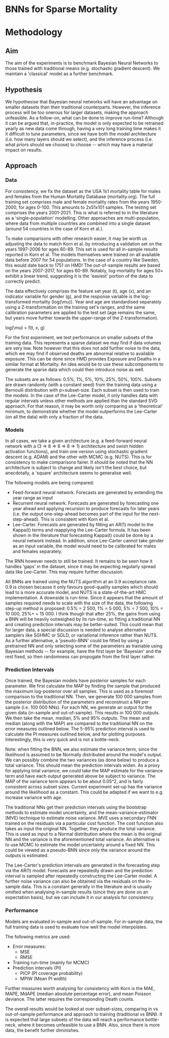 # BNNs for Sparse Mortality
# Methodology
## Aim
The aim of the experiments is to benchmark Bayesian Neural Networks to those trained with traditional means (e.g. stochastic gradient descent). We maintain a 'classical' model as a further benchmark. 

## Hypothesis
We hypothesise that Bayesian neural networks will have an advantage on smaller datasets than their traditional counterparts. However, the inference process will be too onerous for larger datasets, making the approach unfeasible. As a follow-on, what can be done to improve run-time? Although it can be argued that, in-practice, the model is only expected to be retrained yearly as new data come through, having a very long training time makes it it difficult to tune parameters, since we have both the model architecture (i.e. how many layers should we select), and the inference process (i.e. what priors should we choose) to choose -- which may have a material impact on results.

## Approach
### Data
For consistency, we fix the dataset as the USA 1x1 mortality table for males and females from the Human Mortality Database (mortality.org). The full training set comprises male and female mortality rates from the years 1950-2000, for ages 0-100. This amounts to 2x51x101 samples. The testing set comprises the years 2001-2021. This is what is referred to in the literature as a 'single-population' modelling. Other approaches are multi-population, where data from multiple countries are combined into a single dataset (around 54 countries in the case of Korn et al.).

To make comparisons with other research easier, it may be worth us adjusting the data to match Korn et al. by introducing a validation set on the years 1997-2006 for ages 60-89. This set is used for all in-sample results reported in Korn et al. The models themselves were trained on all available data before 2007 for 54 populations. In the case of a country like Sweden, this would date back to 1751 on HMD! The out-of-sample results are based on the years 2007-2017, for ages 60-89. Notably, log-mortality for ages 50+ exhibit a linear trend, suggesting it is the 'easiest' portion of the data to correctly predict.

The data effectively comprises the feature set year (t), age (x), and an indicator variable for gender (g), and the response variable is the log-transformed mortality (log(\mu)). Year and age are standardised separately using a Z-transformation on the training set's ranges, and the same calibration parameters are applied to the test set (age remains the same, but years move further towards the upper-range of the Z-transformation). 

log(\mu) = f(t, x, g)

For the first experiment, we test performance on smaller subsets of the training data. This represents a sparse dataset we may find if data volumes are very low. Note however that this does not add further noise to the data, which we may find if observed deaths are abnormal relative to available exposure. This can be done since HMD provides Exposure and Deaths in a similar format at Mortality. An idea would be to use these subcomponents to generate the sparse data which could then introduce noise as well.

The subsets are as follows: 0.5%, 1%, 5%, 10%, 25%, 50%, 100%. Subsets are drawn randomly (with a constant seed) from the training data using a Bernoulli distribution with p=subset-size. Each subset is then used to train the models. In the case of the Lee-Carter model, it only handles data with regular intervals unless other methods are applied than the standard SVD approach. For that reason, it may be worth only comparing as a 'theoretical' minimum, to demonstrate whether the model outperforms the Lee-Carter (on all the data) with only a fraction of the data.

### Models
In all cases, we take a given architecture (e.g. a feed-forward neural network with a (3 => 8 => 8 => 8 => 1) architecture and swish hidden activation functions), and train one version using stochastic gradient descent (e.g. ADAM) and the other with MCMC (e.g. NUTS). This is for consistency to make comparisons fairer. It should be noted that the NN architecture is subject to change and likely isn't the best choice, but anecdotally, a 'square' architecture seems to generalise well.

The following models are being compared:
- Feed-forward neural network. Forecasts are generated by extending the year range as input
- Recurrent neural network. Forecasts are generated by forecasting one year ahead and applying recursion to produce forecasts for later years (i.e. the output one-step-ahead becomes part of the input for the next-step-ahead). This is consistent with Korn et al.
- Lee-Carter. Forecasts are generated by fitting an AR(1) model to the Kappa(t) terms and reapplying the Lee-Carter formula. It has been shown in the literature that forecasting Kappa(t) could be done by a neural network instead. In addition, since Lee-Carter cannot take gender as an input variable, the model would need to be calibrated for males and females separately.

The RNN however needs to still be trained. It remains to be seen how it handles 'gaps' in the dataset, since it may be expecting regularly spread data like Lee-Carter. This may require further discussion.

All BNNs are trained using the NUTS algorithm at an 0.9 acceptance rate. 0.9 is chosen because it only favours good-quality samples which should lead to a more accurate model, and NUTS is a state-of-the-art HMC implementation. A downside is run-time. Since it appears that the amount of samples required needs to scale with the size of the data, the following step-up method is proposed: 0.5% = 2 500, 1% = 5 000, 5% = 7 500, 10% = 10 000, 25%+ = 15 000. I think though that after 25%, the gains from using a BNN will be heavily outweighed by its run-time, so fitting a traditional NN and creating prediction intervals may be better-suited. This could mean that for larger data, a special discussion is needed to analyse alternative samplers like SGHMC or SGLD, or variational inference rather than NUTS. As a further alternative, a 'pseudo-BNN' could be fitted by using a pretrained NN and only selecting some of the parameters as trainable using Bayesian methods -- for example, have the first layer be 'Bayesian' and the rest fixed, so then randomness can propogate from the first layer rather.

### Prediction Intervals
Once trained, the Bayesian models have posterior samples for each parameter. We first calculate the MAP by finding the sample that produced the maximum log-posterior over all samples. This is used as a foremost comparison to the traditional NN. Then, we generate 100 000 samples from the posterior distribution of the parameters and reconstruct a NN per sample (i.e. 100 000 NNs). For each NN, we generate an output for the given data (in-sample and out-of-sample). This results in 100 000 outputs. We then take the mean, median, 5% and 95% outputs. The mean and median (along with the MAP) are compared to the traditional NN on the error measures outlined below. The 5-95% prediction interval is used to calculate the PI measures outlined below, and for plotting purposes. Interestingly, this is very quick and is not a bottle-neck.

Note: when fitting the BNN, we also estimate the variance term, since the likelihood is assumed to be Normally distributed around the model's output. We can possibly combine the two variances (as done below) to produce a total variance. This should mean the prediction intervals widen. As a proxy for applying total variance, we could take the MAP estimate for the variance term and have each output generated above be subject to variance. The MAP of the variance term appears to be about 0.05^2, and is fairly consistent across subset sizes. Current experiment set-up has the variance around the likelihood as a constant. This could be adapted if we want to e.g. increase variance with age.

The traditional NNs get their prediction intervals using the bootstrap methods to estimate model uncertainty, and the mean-variance-estimator (MVE) technique to estimate noise variance. MVE uses a secondary FNN trained on the residuals via a particular cost function. The cost function also takes as input the original NN. Together, they produce the total variance. This is used as input to a Normal distribution where the mean is the original NN and the variance is the aforementioned total variance. An alternative is to use MCMC to estimate the model uncertainty around a fixed NN. This could be viewed as a pseudo-BNN since only the variance around the outputs is estimated.

The Lee-Carter's prediction intervals are generated in the forecasting step via the AR(1) model. Forecasts are repeatedly drawn and the prediction interval is sampled after repeatedly constructing the Lee-Carter model. A further noise variance can also be obtained via the residuals on the in-sample data. This is a constant generally in the literature and is usually omitted when analysing in-sample results (since they are done on an expectation basis), but we can include it in our analysis for consistency.

### Performance
Models are evaluated in-sample and out-of-sample. For in-sample data, the full training data is used to evaluate how well the model interpolates.

The following metrics are used:
- Error measures:
    - MSE
    - RMSE
- Training run-time (mainly for MCMC)
- Prediction intervals (PI)
    - PICP (PI coverage probability)
    - MPIW (Mean PI width)

Further measures worth analysing for consistency with Korn is the MAE, MAPE, MdAPE (median absolute percentage error), and mean Poisson deviance. The latter requires the corresponding Death counts.

The overall results would be looked at over subset-sizes, comparing in vs out-of-sample performance and approach to training (traditional vs BNN). It is expected that large subsets of the data will reach a performance bottle-neck, where it becomes unfeasible to use a BNN. Also, since there is more data, the benefit further diminishes.
